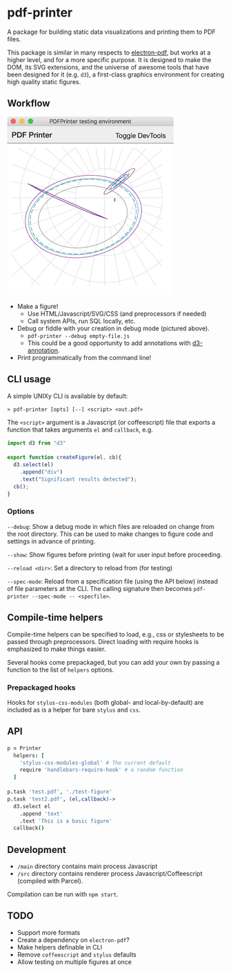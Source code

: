 # pdf-printer

A package for building static data visualizations and
printing them to PDF files.

This package is similar in many respects to
[electron-pdf](https://github.com/fraserxu/electron-pdf),
but works at a higher level, and for a more specific purpose.
It is designed to make the
DOM, its SVG extensions, and the universe of awesome
tools that have been designed for it (e.g. `d3`),
a first-class graphics environment for creating high
quality static figures.

## Workflow

![PDF Printer debug mode](pdf-printer-debug-mode.png)

- Make a figure!
  - Use HTML/Javascript/SVG/CSS (and preprocessors if needed)
  - Call system APIs, run SQL locally, etc.
- Debug or fiddle with your creation in debug mode
  (pictured above).
  - `pdf-printer --debug empty-file.js`
  - This could be a good opportunity to
    add annotations with [d3-annotation](https://github.com/susielu/d3-annotation).
- Print programmatically from the command line!

## CLI usage

A simple UNIXy CLI is available by default:

```
> pdf-printer [opts] [--] <script> <out.pdf>
```

The `<script>` argument is a Javascript (or coffeescript)
file that exports a function
that takes arguments `el` and `callback`, e.g.

```js
import d3 from "d3"

export function createFigure(el, cb){
  d3.select(el)
    .append("div")
    .text("Significant results detected");
  cb();
}
```

### Options

`--debug`: Show a debug mode in which files are reloaded
on change from the root directory. This can be used to
make changes to figure code and settings in advance of printing.

`--show`: Show figures before printing (wait for user input
before proceeding.

`--reload <dir>`: Set a directory to reload from (for testing)

`--spec-mode`: Reload from a specification file (using the
API below) instead of file parameters at the CLI. The
calling signature then becomes `pdf-printer --spec-mode -- <specfile>`.

## Compile-time helpers

Compile-time helpers can be specified to load, e.g., css
or stylesheets to be passed through preprocessors. Direct
loading with require hooks is emphasized to make things
easier.

Several hooks come prepackaged, but you can add your own
by passing a function to the list of `helpers` options.

### Prepackaged hooks

Hooks for `stylus-css-modules` (both global- and local-by-default)
are included as is a helper for bare `stylus` and `css`.

## API

```coffeescript
p = Printer
  helpers: [
    'stylus-css-modules-global' # The current default
    require 'handlebars-require-hook' # a random function
  ]

p.task 'test.pdf', './test-figure'
p.task 'test2.pdf', (el,callback)->
  d3.select el
    .append 'text'
    .text 'This is a basic figure'
  callback()
```

## Development

- `/main` directory contains main process Javascript
- `/src` directory contains renderer process Javascript/Coffeescript
  (compiled with Parcel).

Compilation can be run with `npm start`.

## TODO

- Support more formats
- Create a dependency on `electron-pdf`?
- Make helpers definable in CLI
- Remove `coffeescript` and `stylus` defaults
- Allow testing on multiple figures at once


